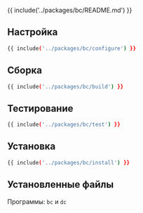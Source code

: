{{ include('../packages/bc/README.md') }}

## Настройка

```bash 
{{ include('../packages/bc/configure') }}
```

## Сборка

```bash 
{{ include('../packages/bc/build') }}
```

## Тестирование

```bash 
{{ include('../packages/bc/test') }}
```

## Установка

```bash 
{{ include('../packages/bc/install') }}
```

## Установленные файлы

Программы: `bc` и `dc`


